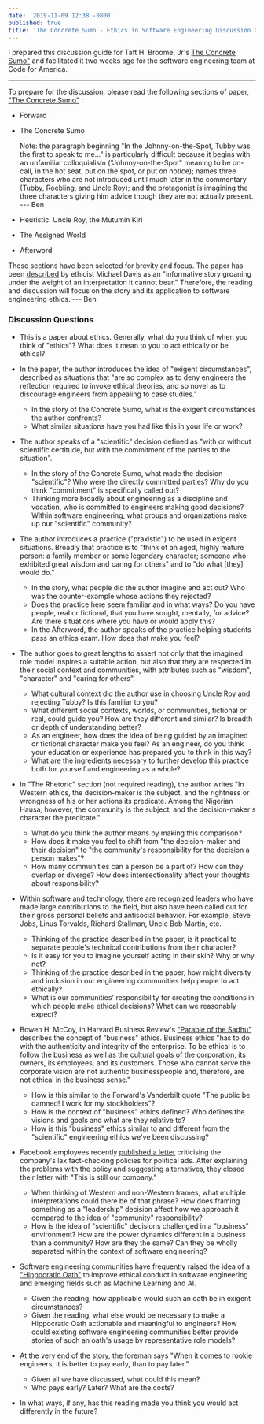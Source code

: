```yaml
---
date: '2019-11-09 12:38 -0800'
published: true
title: 'The Concrete Sumo - Ethics in Software Engineering Discussion Guide '
---
```

I prepared this discussion guide for Taft H. Broome, Jr's [
The Concrete Sumo"](http://web.archive.org/web/20171213030414/http://www.onlineethics.org:80/CMS/edu/instructessays/sumo.aspx)
 and facilitated it two weeks ago for the software engineering team at Code for America. 

---

To prepare for the discussion, please read the following sections of paper, ["The Concrete Sumo"](http://web.archive.org/web/20171213030414/http://www.onlineethics.org:80/CMS/edu/instructessays/sumo.aspx)
:

- Forward
- The Concrete Sumo

  Note: the paragraph beginning "In the Johnny-on-the-Spot, Tubby was the first to speak to me..." is particularly difficult because it begins with an unfamiliar colloquialism ("Johnny-on-the-Spot" meaning to be on-call, in the hot seat, put on the spot, or put on notice); names three characters who are not introduced until much later in the commentary (Tubby, Roebling, and Uncle Roy); and the protagonist is imagining the three characters giving him advice though they are not actually present. --- Ben

- Heuristic: Uncle Roy, the Mutumin Kiri
- The Assigned World
- Afterword

These sections have been selected for brevity and focus. The paper has been [described](https://www.taylorfrancis.com/books/e/9781315256474/chapters/10.4324/9781315256474-56) by ethicist Michael Davis as an "informative story groaning under the weight of an interpretation it cannot bear." Therefore, the reading and discussion will focus on the story and its application to software engineering ethics. --- Ben

### Discussion Questions

- This is a paper about ethics. Generally, what do you think of when you think of "ethics"? What does it mean to you to act ethically or be ethical? 
- In the paper, the author introduces the idea of "exigent circumstances", described as situations that "are so complex as to deny engineers the reflection required to invoke ethical theories, and so novel as to discourage engineers from appealing to case studies."
  - In the story of the Concrete Sumo, what is the exigent circumstances the author confronts?
  - What similar situations have you had like this in your life or work?
- The author speaks of a "scientific" decision defined as "with or without scientific certitude, but with the commitment of the parties to the situation". 
  - In the story of the Concrete Sumo, what made the decision "scientific"? Who were the directly committed parties? Why do you think "commitment" is specifically called out?
  - Thinking more broadly about engineering as a discipline and vocation, who is committed to engineers making good decisions? Within software engineering, what groups and organizations make up our "scientific" community? 
- The author introduces a practice ("praxistic") to be used in exigent situations. Broadly that practice is to "think of an aged, highly mature person: a family member or some legendary character; someone who exhibited great wisdom and caring for others" and to "do what [they] would do."
  - In the story, what people did the author imagine and act out? Who was the counter-example whose actions they rejected?
  - Does the practice here seem familiar and in what ways? Do you have people, real or fictional, that you have sought, mentally, for advice? Are there situations where you have or would apply this?
  - In the Afterword, the author speaks of the practice helping students pass an ethics exam. How does that make you feel?
- The author goes to great lengths to assert not only that the imagined role model inspires a suitable action, but also that they are respected in their social context and communities, with attributes such as "wisdom", "character" and "caring for others". 
  - What cultural context did the author use in choosing Uncle Roy and rejecting Tubby? Is this familiar to you?
  - What different social contexts, worlds, or communities, fictional or real, could guide you? How are they different and similar? Is breadth or depth of understanding better?
  - As an engineer, how does the idea of being guided by an imagined or fictional character make you feel? As an engineer, do you think your education or experience has prepared you to think in this way?
  - What are the ingredients necessary to further develop this practice both for yourself and engineering as a whole?
- In "The Rhetoric" section (not required reading), the author writes "In Western ethics, the decision-maker is the subject, and the rightness or wrongness of his or her actions its predicate. Among the Nigerian Hausa, however, the community is the subject, and the decision-maker's character the predicate." 
  - What do you think the author means by making this comparison?
  - How does it make you feel to shift from "the decision-maker and their decision" to "the community's responsibility for the decision a person makes"?
  - How many communities can a person be a part of? How can they overlap or diverge? How does intersectionality affect your thoughts about responsibility?
- Within software and technology, there are recognized leaders who have made large contributions to the field, but also have been called out for their gross personal beliefs and antisocial behavior. For example, Steve Jobs, Linus Torvalds, Richard Stallman, Uncle Bob Martin, etc. 
  - Thinking of the practice described in the paper, is it practical to separate people's technical contributions from their character?
  - Is it easy for you to imagine yourself acting in their skin? Why or why not?
  - Thinking of the practice described in the paper, how might diversity and inclusion in our engineering communities help people to act ethically? 
  - What is our communities' responsibility for creating the conditions in which people make ethical decisions? What can we reasonably expect?
- Bowen H. McCoy, in Harvard Business Review's ["Parable of the Sadhu" ](https://hbr.org/1997/05/the-parable-of-the-sadhu)describes the concept of "business" ethics. Business ethics "has to do with the authenticity and integrity of the enterprise. To be ethical is to follow the business as well as the cultural goals of the corporation, its owners, its employees, and its customers. Those who cannot serve the corporate vision are not authentic businesspeople and, therefore, are not ethical in the business sense."
  - How is this similar to the Forward's Vanderbilt quote "The public be damned! I work for my stockholders"?
  - How is the context of "business" ethics defined? Who defines the visions and goals and what are they relative to?
  - How is this "business" ethics similar to and different from the "scientific" engineering ethics we've been discussing? 
- Facebook employees recently [published a letter](https://www.nytimes.com/2019/10/28/technology/facebook-mark-zuckerberg-letter.html) criticising the company's lax fact-checking policies for political ads. After explaining the problems with the policy and suggesting alternatives, they closed their letter with "This is still our company."
  - When thinking of Western and non-Western frames, what multiple interpretations could there be of that phrase? How does framing something as a "leadership" decision affect how we approach it compared to the idea of "community" responsibility?
  - How is the idea of "scientific" decisions challenged in a "business" environment? How are the power dynamics different in a business than a community? How are they the same? Can they be wholly separated within the context of software engineering?
- Software engineering communities have frequently raised the idea of a ["Hippocratic Oath"](http://web.archive.org/web/20190808133139/https://queue.acm.org/detail.cfm?id=1016991)
 to improve ethical conduct in software engineering and emerging fields such as Machine Learning and AI.
  - Given the reading, how applicable would such an oath be in exigent circumstances? 
  - Given the reading, what else would be necessary to make a Hippocratic Oath actionable and meaningful to engineers? How could existing software engineering communities better provide stories of such an oath's usage by representative role models?
- At the very end of the story, the foreman says "When it comes to rookie engineers, it is better to pay early, than to pay later." 
  - Given all we have discussed, what could this mean? 
  - Who pays early? Later? What are the costs?

- In what ways, if any, has this reading made you think you would act differently in the future?

